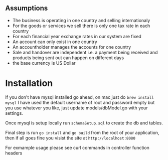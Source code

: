 ## Assumptions

- The business is operating in one country and selling internationaly
- For the goods or services we sell there is only one tax rate in each country
- For each financial year exchange rates in our system are fixed
- An account can only exist in one country
- An accountholder manages the accounts for one country
- Sale and handover are independent i.e. a payment being received and products being sent out can happen on different days
- the base currency is US Dollar


# Installation

If you don't have mysql installed go ahead, on mac just do `brew install mysql` I have used the default username of root and password empty but you use whatever you like, just update models/dbModel.go with your settings.

Once mysql is setup locally run `schemaSetup.sql` to create the db and tables.

Final step is run `go install` and `go build` from the root of your application, then if all goes fine you visist the site at `http://localhost:8080`


For exmample usage please see curl commands in controller function headers





